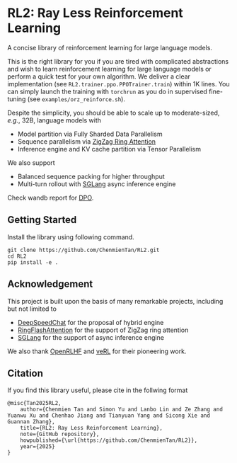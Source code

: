 # RL2: Ray Less Reinforcement Learning

A concise library of reinforcement learning for large language models.

This is the right library for you if you are tired with complicated abstractions and wish to learn reinforcement learning for large language models or perform a quick test for your own algorithm.
We deliver a clear implementation (see `RL2.trainer.ppo.PPOTrainer.train`) within 1K lines.
You can simply launch the training with `torchrun` as you do in supervised fine-tuning (see `examples/orz_reinforce.sh`).

Despite the simplicity, you should be able to scale up to moderate-sized, *e.g.*, 32B, language models with

* Model partition via Fully Sharded Data Parallelism
* Sequence parallelism via [ZigZag Ring Attention](https://github.com/zhuzilin/ring-flash-attention)
* Inference engine and KV cache partition via Tensor Parallelism

We also support

* Balanced sequence packing for higher throughput
* Multi-turn rollout with [SGLang](https://github.com/sgl-project/sglang) async inference engine

Check wandb report for [DPO](https://wandb.ai/chenmientan/UltraFeedback_archive).

## Getting Started

Install the library using following command.
```
git clone https://github.com/ChenmienTan/RL2.git
cd RL2
pip install -e .
```

## Acknowledgement

This project is built upon the basis of many remarkable projects, including but not limited to
* [DeepSpeedChat](https://github.com/deepspeedai/DeepSpeedExamples/tree/master/applications/DeepSpeed-Chat) for the proposal of hybrid engine
* [RingFlashAttention](https://github.com/zhuzilin/ring-flash-attention) for the support of ZigZag ring attention
* [SGLang](https://github.com/sgl-project/sglang) for the support of async inference engine

We also thank [OpenRLHF](https://github.com/OpenRLHF/OpenRLHF) and [veRL](https://github.com/volcengine/verl) for their pioneering work.

## Citation
If you find this library useful, please cite in the follwing format
```
@misc{Tan2025RL2,
    author={Chenmien Tan and Simon Yu and Lanbo Lin and Ze Zhang and Yuanwu Xu and Chenhao Jiang and Tianyuan Yang and Sicong Xie and Guannan Zhang},
    title={RL2: Ray Less Reinforcement Learning},
    note={GitHub repository},
    howpublished={\url{https://github.com/ChenmienTan/RL2}},
    year={2025}
}
```